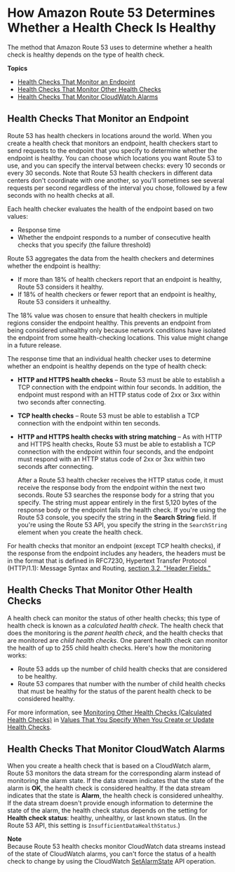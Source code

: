 # How Amazon Route 53 Determines Whether a Health Check Is Healthy<a name="dns-failover-determining-health-of-endpoints"></a>

The method that Amazon Route 53 uses to determine whether a health check is healthy depends on the type of health check\.

**Topics**
+ [Health Checks That Monitor an Endpoint](#dns-failover-determining-health-of-endpoints-monitor-endpoint)
+ [Health Checks That Monitor Other Health Checks](#dns-failover-determining-health-of-endpoints-calculated)
+ [Health Checks That Monitor CloudWatch Alarms](#dns-failover-determining-health-of-endpoints-cloudwatch)

## Health Checks That Monitor an Endpoint<a name="dns-failover-determining-health-of-endpoints-monitor-endpoint"></a>

Route 53 has health checkers in locations around the world\. When you create a health check that monitors an endpoint, health checkers start to send requests to the endpoint that you specify to determine whether the endpoint is healthy\. You can choose which locations you want Route 53 to use, and you can specify the interval between checks: every 10 seconds or every 30 seconds\. Note that Route 53 health checkers in different data centers don't coordinate with one another, so you'll sometimes see several requests per second regardless of the interval you chose, followed by a few seconds with no health checks at all\. 

Each health checker evaluates the health of the endpoint based on two values:
+ Response time
+ Whether the endpoint responds to a number of consecutive health checks that you specify \(the failure threshold\)

Route 53 aggregates the data from the health checkers and determines whether the endpoint is healthy:
+ If more than 18% of health checkers report that an endpoint is healthy, Route 53 considers it healthy\.
+ If 18% of health checkers or fewer report that an endpoint is healthy, Route 53 considers it unhealthy\.

The 18% value was chosen to ensure that health checkers in multiple regions consider the endpoint healthy\. This prevents an endpoint from being considered unhealthy only because network conditions have isolated the endpoint from some health\-checking locations\. This value might change in a future release\.

The response time that an individual health checker uses to determine whether an endpoint is healthy depends on the type of health check:
+ **HTTP and HTTPS health checks** – Route 53 must be able to establish a TCP connection with the endpoint within four seconds\. In addition, the endpoint must respond with an HTTP status code of 2xx or 3xx within two seconds after connecting\.
+ **TCP health checks** – Route 53 must be able to establish a TCP connection with the endpoint within ten seconds\.
+ **HTTP and HTTPS health checks with string matching** – As with HTTP and HTTPS health checks, Route 53 must be able to establish a TCP connection with the endpoint within four seconds, and the endpoint must respond with an HTTP status code of 2xx or 3xx within two seconds after connecting\. 

  After a Route 53 health checker receives the HTTP status code, it must receive the response body from the endpoint within the next two seconds\. Route 53 searches the response body for a string that you specify\. The string must appear entirely in the first 5,120 bytes of the response body or the endpoint fails the health check\. If you're using the Route 53 console, you specify the string in the **Search String** field\. If you're using the Route 53 API, you specify the string in the `SearchString` element when you create the health check\. 

For health checks that monitor an endpoint \(except TCP health checks\), if the response from the endpoint includes any headers, the headers must be in the format that is defined in RFC7230, Hypertext Transfer Protocol \(HTTP/1\.1\): Message Syntax and Routing, [section 3\.2, "Header Fields\."](https://tools.ietf.org/html/rfc7230#section-3.2)

## Health Checks That Monitor Other Health Checks<a name="dns-failover-determining-health-of-endpoints-calculated"></a>

A health check can monitor the status of other health checks; this type of health check is known as a *calculated health check*\. The health check that does the monitoring is the *parent health check*, and the health checks that are monitored are *child health checks*\. One parent health check can monitor the health of up to 255 child health checks\. Here's how the monitoring works:
+ Route 53 adds up the number of child health checks that are considered to be healthy\.
+ Route 53 compares that number with the number of child health checks that must be healthy for the status of the parent health check to be considered healthy\.

For more information, see [Monitoring Other Health Checks \(Calculated Health Checks\)](health-checks-creating-values.md#health-checks-creating-values-calculated) in [Values That You Specify When You Create or Update Health Checks](health-checks-creating-values.md)\.

## Health Checks That Monitor CloudWatch Alarms<a name="dns-failover-determining-health-of-endpoints-cloudwatch"></a>

When you create a health check that is based on a CloudWatch alarm, Route 53 monitors the data stream for the corresponding alarm instead of monitoring the alarm state\. If the data stream indicates that the state of the alarm is **OK**, the health check is considered healthy\. If the data stream indicates that the state is **Alarm**, the health check is considered unhealthy\. If the data stream doesn't provide enough information to determine the state of the alarm, the health check status depends on the setting for **Health check status**: healthy, unhealthy, or last known status\. \(In the Route 53 API, this setting is `InsufficientDataHealthStatus`\.\)

**Note**  
Because Route 53 health checks monitor CloudWatch data streams instead of the state of CloudWatch alarms, you can't force the status of a health check to change by using the CloudWatch [SetAlarmState](https://docs.aws.amazon.com/AmazonCloudWatch/latest/APIReference/API_SetAlarmState.html) API operation\.